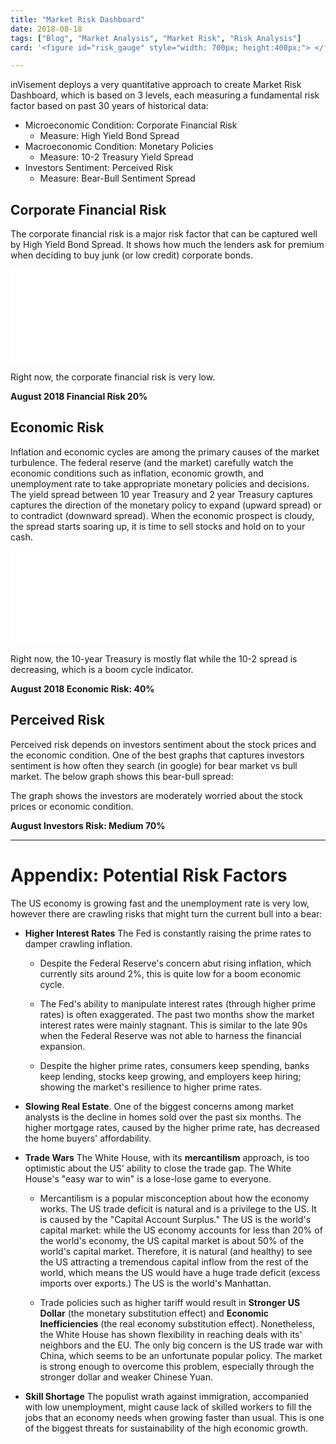 ```yaml
---
title: "Market Risk Dashboard"
date: 2018-08-18
tags: ["Blog", "Market Analysis", "Market Risk", "Risk Analysis"]
card: '<figure id="risk_gauge" style="width: 700px; height:400px;"> </figure><figcaption>Thick Hand: Current <br> Thin Hand: Last Quarter </figcaption>'

---
```


<script src="https://cdnjs.cloudflare.com/ajax/libs/echarts/4.1.0/echarts-en.min.js" integrity="sha256-x8R4YOgRkrX/cMbupOzglWi/gSM/WD8bfFHrE+r5TPM=" crossorigin="anonymous"></script>
<script src="/js/charts.js"></script>

<script> set_risk_gauge("risk_gauge", [31, 26], [23, 29], [66, 54]);</script>

inVisement deploys a very quantitative approach to create Market Risk Dashboard, 
which is based on 3 levels, each measuring a fundamental risk factor based on past 30 years of historical data:

- Microeconomic Condition: Corporate Financial Risk
    - Measure: High Yield Bond Spread
- Macroeconomic Condition: Monetary Policies
    - Measure: 10-2 Treasury Yield Spread
- Investors Sentiment: Perceived Risk
    - Measure: Bear-Bull Sentiment Spread


## Corporate Financial Risk
The corporate financial risk is a major risk factor that can be captured well by High Yield Bond Spread. It shows how much the lenders ask for premium when deciding to buy junk (or low credit) corporate bonds. 

<div class="embed-container"><iframe src="//fred.stlouisfed.org/graph/graph-landing.php?g=kTTg&width=100%" scrolling="no" frameborder="0" style="overflow:hidden; allowTransparency="true"></iframe></div><script src="https://fred.stlouisfed.org/graph/js/embed.js" type="text/javascript"></script>

Right now, the corporate financial risk is very low.

**August 2018 Financial Risk 20%**

## Economic Risk
Inflation and economic cycles are among the primary causes of the market turbulence. The federal reserve (and the market) carefully watch the economic conditions such as inflation, economic growth, and unemployment rate to take appropriate monetary policies and decisions. The yield spread between 10 year Treasury and 2 year Treasury captures captures the direction of the monetary policy to expand (upward spread) or to contradict (downward spread). When the economic prospect is cloudy, the spread starts soaring up, it is time to sell stocks and hold on to your cash.

<div class="embed-container"><iframe src="//fred.stlouisfed.org/graph/graph-landing.php?g=kTTb&width=100%" scrolling="no" frameborder="0" style="overflow:hidden; allowTransparency="true"></iframe></div><script src="https://fred.stlouisfed.org/graph/js/embed.js" type="text/javascript"></script>


Right now, the 10-year Treasury is mostly flat while the 10-2 spread is decreasing, which is a boom cycle indicator.

**August 2018 Economic Risk: 40%**

## Perceived Risk 
Perceived risk depends on investors sentiment about the stock prices and the economic condition. One of the best graphs that captures investors sentiment is how often they search (in google) for bear market vs bull market. The below graph shows this bear-bull spread:

<object width="100%" height="400" type="text/html" data="/htmls/bull-bear-trend-graph.html"></object>

The graph shows the investors are moderately worried about the stock prices or economic condition.

**August Investors Risk: Medium 70%** 

----

# Appendix: Potential Risk Factors
The US economy is growing fast and the unemployment rate is very low, however there are crawling risks that might turn the current bull into a bear:

- **Higher Interest Rates**
The Fed is constantly raising the prime rates to damper crawling inflation.

    - Despite the Federal Reserve's concern abut rising inflation, which currently sits around 2%, this is quite low for a boom economic cycle.

    - The Fed's ability to manipulate interest rates (through higher prime rates) is often exaggerated. The past two months show the market interest rates were mainly stagnant. This is similar to the late 90s when the Federal Reserve was not able to harness the financial expansion.

    - Despite the higher prime rates, consumers keep spending, banks keep lending, stocks keep growing, and employers keep hiring; showing the market's resilience to higher prime rates.

- **Slowing Real Estate**. One of the biggest concerns among market analysts is the decline in homes sold over the past six months. The higher mortgage rates, caused by the higher prime rate, has decreased the home buyers' affordability. 

- **Trade Wars**
The White House, with its **mercantilism** approach, is too optimistic about the US' ability to close the trade gap. The White House's "easy war to win" is a lose-lose game to everyone.

    - Mercantilism is a popular misconception about how the economy works. The US trade deficit is natural and is a privilege to the US. It is caused by the "Capital Account Surplus." The US is the world's capital market: while the US economy accounts for less than 20% of the world's economy, the US capital market is about 50% of the world's capital market. Therefore, it is natural (and healthy) to see the US attracting a tremendous capital inflow from the rest of the world, which means the US would have a huge trade deficit (excess imports over exports.) The US is the world's Manhattan.

    - Trade policies such as higher tariff would result in **Stronger US Dollar** (the monetary substitution effect) and **Economic Inefficiencies** (the real economy substitution effect). Nonetheless, the White House has shown flexibility in reaching deals with its' neighbors and the EU. The only big concern is the US trade war with China, which seems to be an unfortunate popular policy. The market is strong enough to overcome this problem, especially through the stronger dollar and weaker Chinese Yuan.

- **Skill Shortage**
The populist wrath against immigration, accompanied with low unemployment, might cause lack of skilled workers to fill the jobs that an economy needs when growing faster than usual. This is one of the biggest threats for sustainability of the high economic growth.

<!--
To do:
- Make tabs for risks
- Connect risk numbers to graph for auto update
    - make numbers like histogram and find current number as quantile for risk
-->
